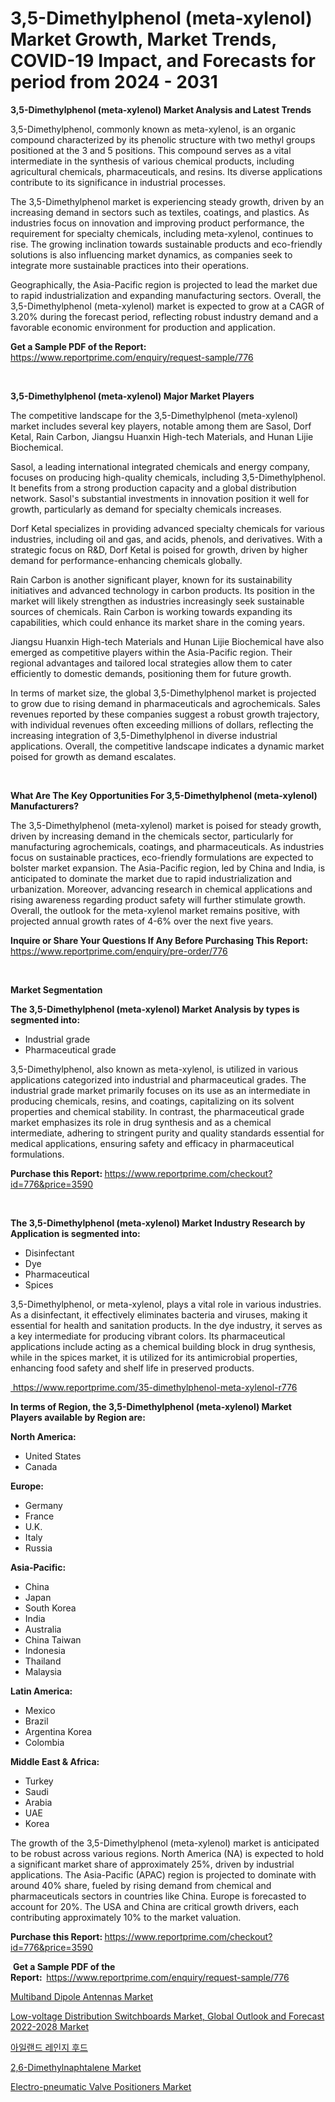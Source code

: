 <p><h1>3,5-Dimethylphenol (meta-xylenol) Market Growth, Market Trends, COVID-19 Impact, and Forecasts for period from 2024 - 2031</h1></p><p><strong>3,5-Dimethylphenol (meta-xylenol) Market Analysis and Latest Trends</strong></p>
<p><p>3,5-Dimethylphenol, commonly known as meta-xylenol, is an organic compound characterized by its phenolic structure with two methyl groups positioned at the 3 and 5 positions. This compound serves as a vital intermediate in the synthesis of various chemical products, including agricultural chemicals, pharmaceuticals, and resins. Its diverse applications contribute to its significance in industrial processes.</p><p>The 3,5-Dimethylphenol market is experiencing steady growth, driven by an increasing demand in sectors such as textiles, coatings, and plastics. As industries focus on innovation and improving product performance, the requirement for specialty chemicals, including meta-xylenol, continues to rise. The growing inclination towards sustainable products and eco-friendly solutions is also influencing market dynamics, as companies seek to integrate more sustainable practices into their operations.</p><p>Geographically, the Asia-Pacific region is projected to lead the market due to rapid industrialization and expanding manufacturing sectors. Overall, the 3,5-Dimethylphenol (meta-xylenol) market is expected to grow at a CAGR of 3.20% during the forecast period, reflecting robust industry demand and a favorable economic environment for production and application.</p></p>
<p><strong>Get a Sample PDF of the Report:&nbsp;</strong> <a href="https://www.reportprime.com/enquiry/request-sample/776">https://www.reportprime.com/enquiry/request-sample/776</a></p>
<p>&nbsp;</p>
<p><strong>3,5-Dimethylphenol (meta-xylenol) Major Market Players</strong></p>
<p><p>The competitive landscape for the 3,5-Dimethylphenol (meta-xylenol) market includes several key players, notable among them are Sasol, Dorf Ketal, Rain Carbon, Jiangsu Huanxin High-tech Materials, and Hunan Lijie Biochemical.</p><p>Sasol, a leading international integrated chemicals and energy company, focuses on producing high-quality chemicals, including 3,5-Dimethylphenol. It benefits from a strong production capacity and a global distribution network. Sasol's substantial investments in innovation position it well for growth, particularly as demand for specialty chemicals increases.</p><p>Dorf Ketal specializes in providing advanced specialty chemicals for various industries, including oil and gas, and acids, phenols, and derivatives. With a strategic focus on R&D, Dorf Ketal is poised for growth, driven by higher demand for performance-enhancing chemicals globally.</p><p>Rain Carbon is another significant player, known for its sustainability initiatives and advanced technology in carbon products. Its position in the market will likely strengthen as industries increasingly seek sustainable sources of chemicals. Rain Carbon is working towards expanding its capabilities, which could enhance its market share in the coming years.</p><p>Jiangsu Huanxin High-tech Materials and Hunan Lijie Biochemical have also emerged as competitive players within the Asia-Pacific region. Their regional advantages and tailored local strategies allow them to cater efficiently to domestic demands, positioning them for future growth.</p><p>In terms of market size, the global 3,5-Dimethylphenol market is projected to grow due to rising demand in pharmaceuticals and agrochemicals. Sales revenues reported by these companies suggest a robust growth trajectory, with individual revenues often exceeding millions of dollars, reflecting the increasing integration of 3,5-Dimethylphenol in diverse industrial applications. Overall, the competitive landscape indicates a dynamic market poised for growth as demand escalates.</p></p>
<p>&nbsp;</p>
<p><strong>What Are The Key Opportunities For 3,5-Dimethylphenol (meta-xylenol) Manufacturers?</strong></p>
<p><p>The 3,5-Dimethylphenol (meta-xylenol) market is poised for steady growth, driven by increasing demand in the chemicals sector, particularly for manufacturing agrochemicals, coatings, and pharmaceuticals. As industries focus on sustainable practices, eco-friendly formulations are expected to bolster market expansion. The Asia-Pacific region, led by China and India, is anticipated to dominate the market due to rapid industrialization and urbanization. Moreover, advancing research in chemical applications and rising awareness regarding product safety will further stimulate growth. Overall, the outlook for the meta-xylenol market remains positive, with projected annual growth rates of 4-6% over the next five years.</p></p>
<p><strong>Inquire or Share Your Questions If Any Before Purchasing This Report:</strong> <a href="https://www.reportprime.com/enquiry/pre-order/776">https://www.reportprime.com/enquiry/pre-order/776</a></p>
<p>&nbsp;</p>
<p><strong>Market Segmentation</strong></p>
<p><strong>The 3,5-Dimethylphenol (meta-xylenol) Market Analysis by types is segmented into:</strong></p>
<p><ul><li>Industrial grade</li><li>Pharmaceutical grade</li></ul></p>
<p><p>3,5-Dimethylphenol, also known as meta-xylenol, is utilized in various applications categorized into industrial and pharmaceutical grades. The industrial grade market primarily focuses on its use as an intermediate in producing chemicals, resins, and coatings, capitalizing on its solvent properties and chemical stability. In contrast, the pharmaceutical grade market emphasizes its role in drug synthesis and as a chemical intermediate, adhering to stringent purity and quality standards essential for medical applications, ensuring safety and efficacy in pharmaceutical formulations.</p></p>
<p><strong>Purchase this Report:&nbsp;</strong><a href="https://www.reportprime.com/checkout?id=776&price=3590">https://www.reportprime.com/checkout?id=776&price=3590</a></p>
<p>&nbsp;</p>
<p><strong>The 3,5-Dimethylphenol (meta-xylenol) Market Industry Research by Application is segmented into:</strong></p>
<p><ul><li>Disinfectant</li><li>Dye</li><li>Pharmaceutical</li><li>Spices</li></ul></p>
<p><p>3,5-Dimethylphenol, or meta-xylenol, plays a vital role in various industries. As a disinfectant, it effectively eliminates bacteria and viruses, making it essential for health and sanitation products. In the dye industry, it serves as a key intermediate for producing vibrant colors. Its pharmaceutical applications include acting as a chemical building block in drug synthesis, while in the spices market, it is utilized for its antimicrobial properties, enhancing food safety and shelf life in preserved products.</p></p>
<p><a href="https://www.reportprime.com/35-dimethylphenol-meta-xylenol-r776">&nbsp;https://www.reportprime.com/35-dimethylphenol-meta-xylenol-r776</a></p>
<p><strong>In terms of Region, the 3,5-Dimethylphenol (meta-xylenol) Market Players available by Region are:</strong></p>
<p>
    <p> <strong> North America: </strong>
        <ul>
            <li>United States</li>
            <li>Canada</li>
        </ul>
        </p> 
    <p> <strong> Europe: </strong>
        <ul>
            <li>Germany</li>
            <li>France</li>
            <li>U.K.</li>
            <li>Italy</li>
            <li>Russia</li>
        </ul>
        </p> 
    <p> <strong> Asia-Pacific: </strong>
        <ul>
            <li>China</li>
            <li>Japan</li>
            <li>South Korea</li>
            <li>India</li>
            <li>Australia</li>
            <li>China Taiwan</li>
            <li>Indonesia</li>
            <li>Thailand</li>
            <li>Malaysia</li>
        </ul>
        </p> 
    <p> <strong> Latin America: </strong>
        <ul>
            <li>Mexico</li>
            <li>Brazil</li>
            <li>Argentina Korea</li>
            <li>Colombia</li>
        </ul>
        </p> 
    <p> <strong> Middle East & Africa: </strong>
        <ul>
            <li>Turkey</li>
            <li>Saudi</li>
            <li>Arabia</li>
            <li>UAE</li>
            <li>Korea</li>
        </ul>
    </p>
    </p>
<p><p>The growth of the 3,5-Dimethylphenol (meta-xylenol) market is anticipated to be robust across various regions. North America (NA) is expected to hold a significant market share of approximately 25%, driven by industrial applications. The Asia-Pacific (APAC) region is projected to dominate with around 40% share, fueled by rising demand from chemical and pharmaceuticals sectors in countries like China. Europe is forecasted to account for 20%. The USA and China are critical growth drivers, each contributing approximately 10% to the market valuation.</p></p>
<p><strong>Purchase this Report: </strong><a href="https://www.reportprime.com/checkout?id=776&price=3590">https://www.reportprime.com/checkout?id=776&price=3590</a></p>
<p>&nbsp;<strong>Get a Sample PDF of the Report:&nbsp;&nbsp;</strong><a href="https://www.reportprime.com/enquiry/request-sample/776">https://www.reportprime.com/enquiry/request-sample/776</a></p>
<p><strong></strong></p>
<p><p><a href="https://medium.com/@amelia.martin5698/multiband-dipole-antennas-market-overview-regional-outlook-and-competitive-strategies-on-ed1d8c8684c1">Multiband Dipole Antennas Market</a></p><p><a href="https://www.linkedin.com/pulse/low-voltage-distribution-switchboards-market-global-xfm1e?trackingId=bTjoWLTsQhqf8oGhqNEGqA%3D%3D">Low-voltage Distribution Switchboards Market, Global Outlook and Forecast 2022-2028 Market</a></p><p><a href="https://medium.com/@eiehrdy77/%EC%84%AC-%ED%9B%84%EB%93%9C-%EC%8B%9C%EC%9E%A5%EC%97%90-%EB%8C%80%ED%95%9C-%ED%86%B5%EC%B0%B0-%EC%8B%9C%EC%9E%A5-%EC%B0%B8%EC%97%AC%EC%9E%90-%EC%8B%9C%EC%9E%A5-%EA%B7%9C%EB%AA%A8-%EC%A7%80%EB%A6%AC%EC%A0%81-%EC%A7%80%EC%97%AD-%EB%B0%8F-%EC%98%88%EC%B8%A1-2024-2031-b2dc8dd8dc3e">아일랜드 레인지 후드</a></p><p><a href="https://github.com/irfadac/Market-Research-Report-List-4/blob/main/26-dimethylnaphtalene-market.md">2,6-Dimethylnaphtalene Market</a></p><p><a href="https://issuu.com/reportprime-2/docs/electro-pneumatic-valve-positioners_e4f832cac05712">Electro-pneumatic Valve Positioners Market</a></p></p>